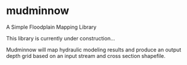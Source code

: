 # mudminnow
A Simple Floodplain Mapping Library

This library is currently under construction...

Mudminnow will map hydraulic modeling results and produce an output depth grid based on an input stream and cross section shapefile.
